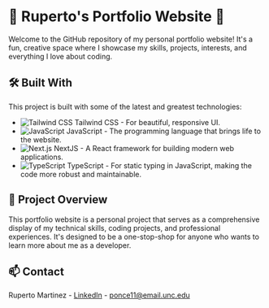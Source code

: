 # 🚀 Ruperto's Portfolio Website 🚀

Welcome to the GitHub repository of my personal portfolio website! It's a fun, creative space where I showcase my skills, projects, interests, and everything I love about coding. 

## 🛠️ Built With

This project is built with some of the latest and greatest technologies:

- ![Tailwind CSS](https://img.shields.io/badge/-Tailwind_CSS-38B2AC?style=flat-square&logo=tailwind-css&logoColor=white) Tailwind CSS - For beautiful, responsive UI.
- ![JavaScript](https://img.shields.io/badge/-JavaScript-F7DF1E?style=flat-square&logo=javascript&logoColor=black) JavaScript - The programming language that brings life to the website.
- ![Next.js](https://img.shields.io/badge/-Next.js-000000?style=flat-square&logo=next.js&logoColor=white) NextJS - A React framework for building modern web applications.
- ![TypeScript](https://img.shields.io/badge/-TypeScript-3178C6?style=flat-square&logo=typescript&logoColor=white) TypeScript - For static typing in JavaScript, making the code more robust and maintainable.

## 📖 Project Overview

This portfolio website is a personal project that serves as a comprehensive display of my technical skills, coding projects, and professional experiences. It's designed to be a one-stop-shop for anyone who wants to learn more about me as a developer.

## 📫 Contact

Ruperto Martinez - [LinkedIn](https://www.linkedin.com/in/ram-unc-cs/) - ponce11@email.unc.edu
